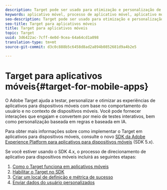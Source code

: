 ```yaml
---
description: Target pode ser usado para otimização e personalização de aplicativos móveis
keywords: aplicativo móvel, processo de aplicativo móvel, aplicativo móvel target, métricas de sucesso no aplicativo móvel
seo-description: Target pode ser usado para otimização e personalização de aplicativos móveis
seo-title: Target para aplicativos móveis
title: Target para aplicativos móveis
topic: Target
uuid: 3d6422ac-7cff-4e0d-9cea-64a64cd1a098
translation-type: tm+mt
source-git-commit: d3c0c888b5c6458d8ad2a894b0852681d9a4b2e5

---
```



# Target para aplicativos móveis{#target-for-mobile-apps}

O Adobe Target ajuda a testar, personalizar e otimizar as experiências de aplicativos para dispositivos móveis com base no comportamento do usuário e no contexto de dispositivos móveis. Você pode fornecer interações que engajam e convertem por meio de testes interativos, bem como personalização baseada em regras e baseada em IA.

Para obter mais informações sobre como implementar o Target em aplicativos para dispositivos móveis, consulte o novo [SDK da Adobe Experience Platform para aplicativos para dispositivos móveis](https://aep-sdks.gitbook.io/docs/using-mobile-extensions/adobe-target) (SDK 5.x).

Se você estiver usando o SDK 4.x, o processo de direcionamento de aplicativo para dispositivos móveis incluirá as seguintes etapas:

1. [Como o Target funciona em aplicativos móveis](/help/c-target-mobile-app/mobile-how-target-works-mobile-apps.md)
1. [Habilitar o Target no SDK](/help/c-target-mobile-app/mobile-enable-target-in-sdk.md)
1. [Criar um local de definição e métrica de sucesso](/help/c-target-mobile-app/mobile-create-location-and-metric.md)
1. [Enviar dados do usuário personalizados](/help/c-target-mobile-app/mobile-custom-user-data.md)